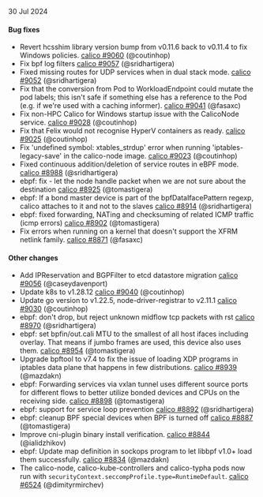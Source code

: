 30 Jul 2024

#### Bug fixes

 - Revert hcsshim library version bump from v0.11.6 back to v0.11.4 to fix Windows policies. [calico #9060](https://github.com/projectcalico/calico/pull/9060) (@coutinhop)
 - Fix bpf log filters [calico #9057](https://github.com/projectcalico/calico/pull/9057) (@sridhartigera)
 - Fixed missing routes for UDP services when in dual stack mode. [calico #9052](https://github.com/projectcalico/calico/pull/9052) (@sridhartigera)
 - Fix that the conversion from Pod to WorkloadEndpoint could mutate the pod labels; this isn't safe if something else has a reference to the Pod (e.g. if we're used with a caching informer). [calico #9041](https://github.com/projectcalico/calico/pull/9041) (@fasaxc)
 - Fix non-HPC Calico for Windows startup issue with the CalicoNode service. [calico #9028](https://github.com/projectcalico/calico/pull/9028) (@coutinhop)
 - Fix that Felix would not recognise HyperV containers as ready. [calico #9025](https://github.com/projectcalico/calico/pull/9025) (@coutinhop)
 - Fix 'undefined symbol: xtables_strdup' error when running 'iptables-legacy-save' in the calico-node image. [calico #9023](https://github.com/projectcalico/calico/pull/9023) (@coutinhop)
 - Fixed continuous addition/deletion of service routes in eBPF mode. [calico #8988](https://github.com/projectcalico/calico/pull/8988) (@sridhartigera)
 - ebpf: fix - let the node handle packet when we are not sure about the destination [calico #8925](https://github.com/projectcalico/calico/pull/8925) (@tomastigera)
 - ebpf:  If a bond master device is part of the bpfDataIfacePattern regexp, calico attaches to it and not to the slaves [calico #8914](https://github.com/projectcalico/calico/pull/8914) (@sridhartigera)
 - ebpf: fixed forwarding, NATing and checksuming of related ICMP traffic (icmp errors) [calico #8902](https://github.com/projectcalico/calico/pull/8902) (@tomastigera)
 - Fix errors when running on a kernel that doesn't support the XFRM netlink family. [calico #8871](https://github.com/projectcalico/calico/pull/8871) (@fasaxc)

#### Other changes

 - Add IPReservation and BGPFilter to etcd datastore migration [calico #9056](https://github.com/projectcalico/calico/pull/9056) (@caseydavenport)
 - Update k8s to v1.28.12 [calico #9040](https://github.com/projectcalico/calico/pull/9040) (@coutinhop)
 - Update go version to v1.22.5, node-driver-registrar to v2.11.1 [calico #9030](https://github.com/projectcalico/calico/pull/9030) (@coutinhop)
 - ebpf: don't drop, but reject unknown midflow tcp packets with rst [calico #8970](https://github.com/projectcalico/calico/pull/8970) (@sridhartigera)
 - ebpf: set bpfin/out.cali MTU to the smallest of all host ifaces including overlay. That means if jumbo frames are used, this device also uses them. [calico #8954](https://github.com/projectcalico/calico/pull/8954) (@tomastigera)
 - Upgrade bpftool to v7.4 to fix the issue of loading XDP programs in iptables data plane that happens in few distributions. [calico #8939](https://github.com/projectcalico/calico/pull/8939) (@mazdakn)
 - ebpf: Forwarding services via vxlan tunnel uses different source ports for different flows to better utilize bonded devices and CPUs on the receiving side. [calico #8898](https://github.com/projectcalico/calico/pull/8898) (@tomastigera)
 - ebpf: support for service loop prevention [calico #8892](https://github.com/projectcalico/calico/pull/8892) (@sridhartigera)
 - ebpf: cleanup BPF special devices when BPF is turned off [calico #8887](https://github.com/projectcalico/calico/pull/8887) (@tomastigera)
 - Improve cni-plugin binary install verification. [calico #8844](https://github.com/projectcalico/calico/pull/8844) (@ialidzhikov)
 - ebpf: Update map definition in sockops program to let libbpf v1.0+ load them successfully. [calico #8834](https://github.com/projectcalico/calico/pull/8834) (@mazdakn)
 - The calico-node, calico-kube-controllers and calico-typha pods now run with `securityContext.seccompProfile.type=RuntimeDefault`. [calico #6524](https://github.com/projectcalico/calico/pull/6524) (@dimityrmirchev)
